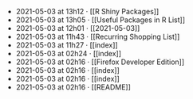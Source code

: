 - 2021-05-03 at 13h12 · [[R Shiny Packages]]
- 2021-05-03 at 13h05 · [[Useful Packages in R List]]
- 2021-05-03 at 12h01 · [[2021-05-03]]
- 2021-05-03 at 11h43 · [[Recurring Shopping List]]
- 2021-05-03 at 11h27 · [[index]]
- 2021-05-03 at 02h24 · [[index]]
- 2021-05-03 at 02h16 · [[Firefox Developer Edition]]
- 2021-05-03 at 02h16 · [[index]]
- 2021-05-03 at 02h16 · [[index]]
- 2021-05-03 at 02h16 · [[README]]
